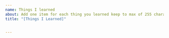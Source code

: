 ```yaml
---
name: Things I learned
about: Add one item for each thing you learned keep to max of 255 characters
title: "[Things I Learned]"


---
```




